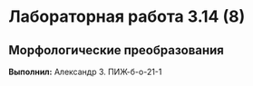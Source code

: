 # Лабораторная работа 3.14 (8)
## Морфологические преобразования


**Выполнил:** Александр З. ПИЖ-б-о-21-1